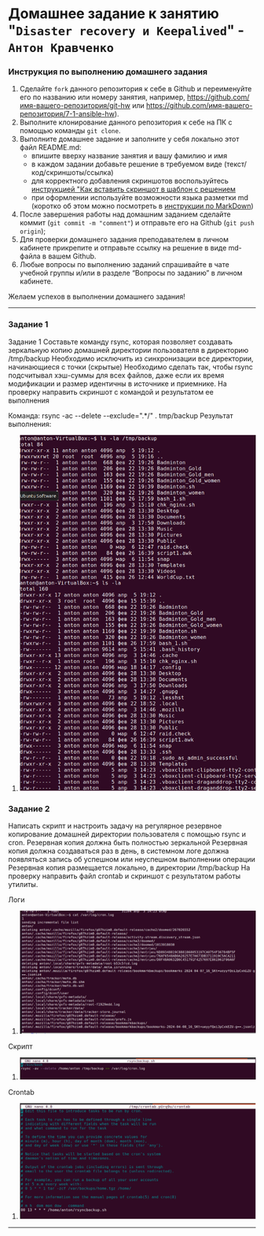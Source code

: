 # Домашнее задание к занятию "`Disaster recovery и Keepalived`" - `Антон Кравченко`


### Инструкция по выполнению домашнего задания

   1. Сделайте `fork` данного репозитория к себе в Github и переименуйте его по названию или номеру занятия, например, https://github.com/имя-вашего-репозитория/git-hw или  https://github.com/имя-вашего-репозитория/7-1-ansible-hw).
   2. Выполните клонирование данного репозитория к себе на ПК с помощью команды `git clone`.
   3. Выполните домашнее задание и заполните у себя локально этот файл README.md:
      - впишите вверху название занятия и вашу фамилию и имя
      - в каждом задании добавьте решение в требуемом виде (текст/код/скриншоты/ссылка)
      - для корректного добавления скриншотов воспользуйтесь [инструкцией "Как вставить скриншот в шаблон с решением](https://github.com/netology-code/sys-pattern-homework/blob/main/screen-instruction.md)
      - при оформлении используйте возможности языка разметки md (коротко об этом можно посмотреть в [инструкции  по MarkDown](https://github.com/netology-code/sys-pattern-homework/blob/main/md-instruction.md))
   4. После завершения работы над домашним заданием сделайте коммит (`git commit -m "comment"`) и отправьте его на Github (`git push origin`);
   5. Для проверки домашнего задания преподавателем в личном кабинете прикрепите и отправьте ссылку на решение в виде md-файла в вашем Github.
   6. Любые вопросы по выполнению заданий спрашивайте в чате учебной группы и/или в разделе “Вопросы по заданию” в личном кабинете.
   
Желаем успехов в выполнении домашнего задания!
   


---

### Задание 1

Задание 1
Составьте команду rsync, которая позволяет создавать зеркальную копию домашней директории пользователя в директорию /tmp/backup
Необходимо исключить из синхронизации все директории, начинающиеся с точки (скрытые)
Необходимо сделать так, чтобы rsync подсчитывал хэш-суммы для всех файлов, даже если их время модификации и размер идентичны в источнике и приемнике.
На проверку направить скриншот с командой и результатом ее выполнения

Команда: rsync -ac --delete --exclude=".*/" . tmp/backup
Результат выполнения: 

1. ![Screenshot Lesson 1](https://github.com/Anton-rus/Homework-Git-AKravchenko/blob/af71a5b38466e43c4a5d3a5a713138c4bb8cd9a0/lessons_screenshots/Rsync%201.1.png)

### Задание 2
Написать скрипт и настроить задачу на регулярное резервное копирование домашней директории пользователя с помощью rsync и cron.
Резервная копия должна быть полностью зеркальной
Резервная копия должна создаваться раз в день, в системном логе должна появляться запись об успешном или неуспешном выполнении операции
Резервная копия размещается локально, в директории /tmp/backup
На проверку направить файл crontab и скриншот с результатом работы утилиты.

Логи

 1. ![Screenshot Lesson 1](https://github.com/Anton-rus/Homework-Git-AKravchenko/blob/69c15b74bfed4c28dc0ee0bc09613122ad5b4a17/lessons_screenshots/Rsync%202.1.png)

Скрипт 

 1. ![Screenshot Lesson 1](https://github.com/Anton-rus/Homework-Git-AKravchenko/blob/69c15b74bfed4c28dc0ee0bc09613122ad5b4a17/lessons_screenshots/Rsync%202.2.png)

Crontab 

 1. ![Screenshot Lesson 1](https://github.com/Anton-rus/Homework-Git-AKravchenko/blob/69c15b74bfed4c28dc0ee0bc09613122ad5b4a17/lessons_screenshots/Rsync%202.3.png)
---
